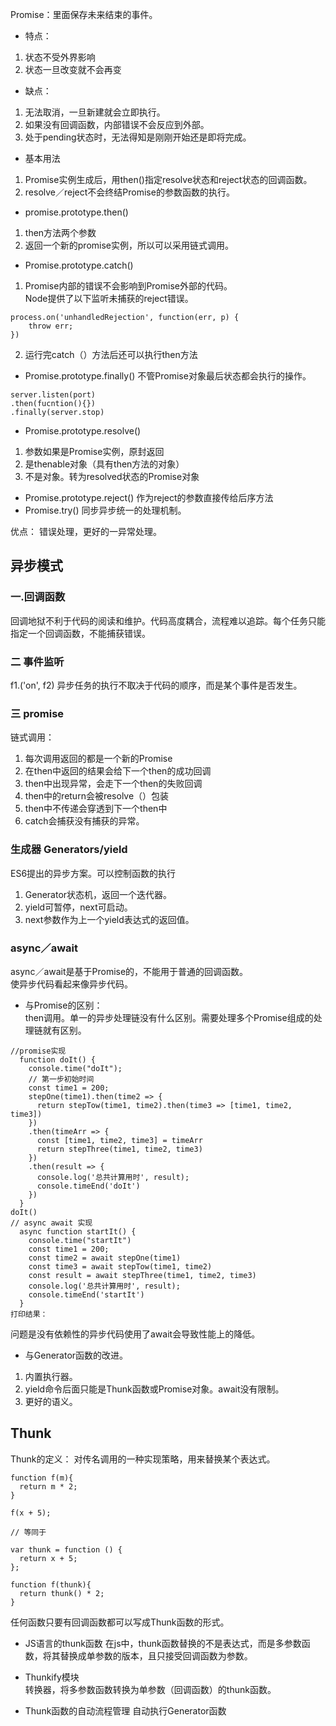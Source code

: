 Promise：里面保存未来结束的事件。
* 特点：
1. 状态不受外界影响
2. 状态一旦改变就不会再变  
* 缺点：   
1. 无法取消，一旦新建就会立即执行。 
2. 如果没有回调函数，内部错误不会反应到外部。
3. 处于pending状态时，无法得知是刚刚开始还是即将完成。
* 基本用法
1. Promise实例生成后，用then()指定resolve状态和reject状态的回调函数。
2. resolve／reject不会终结Promise的参数函数的执行。
* promise.prototype.then()
1. then方法两个参数
2. 返回一个新的promise实例，所以可以采用链式调用。
* Promise.prototype.catch()
1. Promise内部的错误不会影响到Promise外部的代码。  
Node提供了以下监听未捕获的reject错误。
```
process.on('unhandledRejection', function(err, p) {
    throw err;
})
```
2. 运行完catch（）方法后还可以执行then方法
* Promise.prototype.finally()
不管Promise对象最后状态都会执行的操作。
```
server.listen(port)
.then(fucntion(){})
.finally(server.stop)
```
* Promise.prototype.resolve()
1. 参数如果是Promise实例，原封返回
2. 是thenable对象（具有then方法的对象）
3. 不是对象。转为resolved状态的Promise对象
* Promise.prototype.reject()
作为reject的参数直接传给后序方法
* Promise.try()
同步异步统一的处理机制。

优点： 错误处理，更好的一异常处理。

## 异步模式
### 一.回调函数
回调地狱不利于代码的阅读和维护。代码高度耦合，流程难以追踪。每个任务只能指定一个回调函数，不能捕获错误。
### 二 事件监听
f1.('on', f2) 异步任务的执行不取决于代码的顺序，而是某个事件是否发生。
### 三 promise
链式调用：
1. 每次调用返回的都是一个新的Promise
2. 在then中返回的结果会给下一个then的成功回调
3. then中出现异常，会走下一个then的失败回调
4. then中的return会被resolve（）包装
5. then中不传递会穿透到下一个then中
6. catch会捕获没有捕获的异常。
### 生成器 Generators/yield
ES6提出的异步方案。可以控制函数的执行
1. Generator状态机，返回一个迭代器。
2. yield可暂停，next可启动。
3. next参数作为上一个yield表达式的返回值。
### async／await
async／await是基于Promise的，不能用于普通的回调函数。  
使异步代码看起来像异步代码。  
* 与Promise的区别：  
then调用。单一的异步处理链没有什么区别。需要处理多个Promise组成的处理链就有区别。
```
//promise实现
  function doIt() {
    console.time("doIt");
    // 第一步初始时间
    const time1 = 200;
    stepOne(time1).then(time2 => {
      return stepTow(time1, time2).then(time3 => [time1, time2, time3])
    })
    .then(timeArr => {
      const [time1, time2, time3] = timeArr
      return stepThree(time1, time2, time3)
    })
    .then(result => {
      console.log('总共计算用时', result);
      console.timeEnd('doIt')
    })
  }
doIt()
// async await 实现
  async function startIt() {
    console.time("startIt")
    const time1 = 200;
    const time2 = await stepOne(time1)
    const time3 = await stepTow(time1, time2)
    const result = await stepThree(time1, time2, time3)
    console.log('总共计算用时', result);
    console.timeEnd('startIt')
  }
打印结果：
```
问题是没有依赖性的异步代码使用了await会导致性能上的降低。
* 与Generator函数的改进。
1. 内置执行器。
2. yield命令后面只能是Thunk函数或Promise对象。await没有限制。
3. 更好的语义。

## Thunk
Thunk的定义： 对传名调用的一种实现策略，用来替换某个表达式。
```
function f(m){
  return m * 2;     
}

f(x + 5);

// 等同于

var thunk = function () {
  return x + 5;
};

function f(thunk){
  return thunk() * 2;
}
```
任何函数只要有回调函数都可以写成Thunk函数的形式。
* JS语言的thunk函数
在js中，thunk函数替换的不是表达式，而是多参数函数，将其替换成单参数的版本，且只接受回调函数为参数。
* Thunkify模块  
转换器，将多参数函数转换为单参数（回调函数）的thunk函数。

* Thunk函数的自动流程管理
自动执行Generator函数
